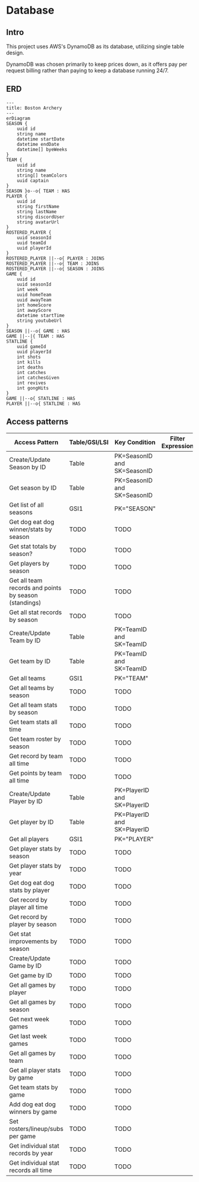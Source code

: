 # Database

## Intro

This project uses AWS's DynamoDB as its database, utilizing single table design.

DynamoDB was chosen primarily to keep prices down, as it offers pay per request billing rather than paying to keep a database running 24/7.

## ERD

```mermaid
---
title: Boston Archery
---
erDiagram
SEASON {
    uuid id
    string name
    datetime startDate
    datetime endDate
    datetime[] byeWeeks
}
TEAM {
    uuid id
    string name
    string[] teamColors
    uuid captain
}
SEASON }o--o{ TEAM : HAS
PLAYER {
    uuid id
    string firstName
    string lastName
    string discordUser
    string avatarUrl
}
ROSTERED_PLAYER {
    uuid seasonId
    uuid teamId
    uuid playerId
}
ROSTERED_PLAYER ||--o{ PLAYER : JOINS
ROSTERED_PLAYER ||--o{ TEAM : JOINS
ROSTERED_PLAYER ||--o{ SEASON : JOINS
GAME {
    uuid id
    uuid seasonId
    int week
    uuid homeTeam
    uuid awayTeam
    int homeScore
    int awayScore
    datetime startTime
    string youtubeUrl
}
SEASON ||--o{ GAME : HAS
GAME ||--|{ TEAM : HAS
STATLINE {
    uuid gameId
    uuid playerId
    int shots
    int kills
    int deaths
    int catches
    int catchesGiven
    int revives
    int gongHits
}
GAME ||--o{ STATLINE : HAS
PLAYER ||--o{ STATLINE : HAS
```

## Access patterns

| Access Pattern                                        | Table/GSI/LSI | Key Condition               | Filter Expression |
| ----------------------------------------------------- | ------------- | --------------------------- | ----------------- |
| Create/Update Season by ID                            | Table         | PK=SeasonID and SK=SeasonID |                   |
| Get season by ID                                      | Table         | PK=SeasonID and SK=SeasonID |                   |
| Get list of all seasons                               | GSI1          | PK="SEASON"                 |                   |
| Get dog eat dog winner/stats by season                | TODO          | TODO                        |                   |
| Get stat totals by season?                            | TODO          | TODO                        |                   |
| Get players by season                                 | TODO          | TODO                        |                   |
| Get all team records and points by season (standings) | TODO          | TODO                        |                   |
| Get all stat records by season                        | TODO          | TODO                        |                   |
| Create/Update Team by ID                              | Table         | PK=TeamID and SK=TeamID     |                   |
| Get team by ID                                        | Table         | PK=TeamID and SK=TeamID     |                   |
| Get all teams                                         | GSI1          | PK="TEAM"                   |                   |
| Get all teams by season                               | TODO          | TODO                        |                   |
| Get all team stats by season                          | TODO          | TODO                        |                   |
| Get team stats all time                               | TODO          | TODO                        |                   |
| Get team roster by season                             | TODO          | TODO                        |                   |
| Get record by team all time                           | TODO          | TODO                        |                   |
| Get points by team all time                           | TODO          | TODO                        |                   |
| Create/Update Player by ID                            | Table         | PK=PlayerID and SK=PlayerID |                   |
| Get player by ID                                      | Table         | PK=PlayerID and SK=PlayerID |                   |
| Get all players                                       | GSI1          | PK="PLAYER"                 |                   |
| Get player stats by season                            | TODO          | TODO                        |                   |
| Get player stats by year                              | TODO          | TODO                        |                   |
| Get dog eat dog stats by player                       | TODO          | TODO                        |                   |
| Get record by player all time                         | TODO          | TODO                        |                   |
| Get record by player by season                        | TODO          | TODO                        |                   |
| Get stat improvements by season                       | TODO          | TODO                        |                   |
| Create/Update Game by ID                              | TODO          | TODO                        |                   |
| Get game by ID                                        | TODO          | TODO                        |                   |
| Get all games by player                               | TODO          | TODO                        |                   |
| Get all games by season                               | TODO          | TODO                        |                   |
| Get next week games                                   | TODO          | TODO                        |                   |
| Get last week games                                   | TODO          | TODO                        |                   |
| Get all games by team                                 | TODO          | TODO                        |                   |
| Get all player stats by game                          | TODO          | TODO                        |                   |
| Get team stats by game                                | TODO          | TODO                        |                   |
| Add dog eat dog winners by game                       | TODO          | TODO                        |                   |
| Set rosters/lineup/subs per game                      | TODO          | TODO                        |                   |
| Get individual stat records by year                   | TODO          | TODO                        |                   |
| Get individual stat records all time                  | TODO          | TODO                        |                   |

